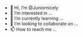 - 👋 Hi, I’m @Juniornicely
- 👀 I’m interested in ...
- 🌱 I’m currently learning ...
- 💞️ I’m looking to collaborate on ...
- 📫 How to reach me ...

<!---
Juniornicely/Juniornicely is a ✨ special ✨ repository because its `README.md` (this file) appears on your GitHub profile.
You can click the Preview link to take a look at your changes.
--->
